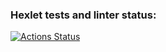 ### Hexlet tests and linter status:
[![Actions Status](https://github.com/AntipovSergey/layout-designer-project-lvl1/workflows/hexlet-check/badge.svg)](https://github.com/AntipovSergey/layout-designer-project-lvl1/actions)